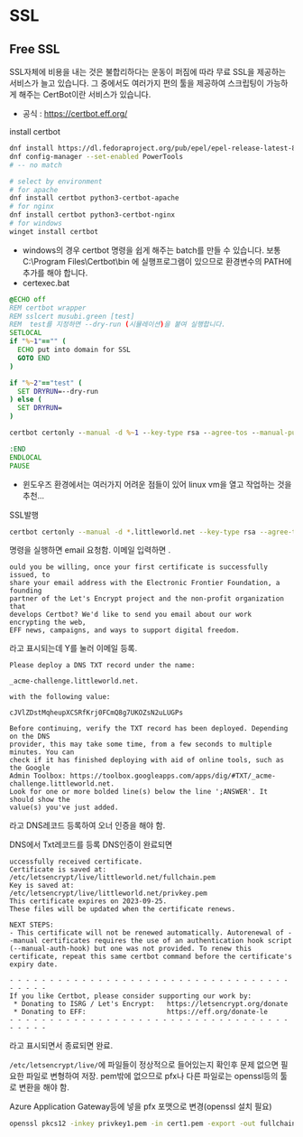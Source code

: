 # SSL

## Free SSL

SSL자체에 비용을 내는 것은 불합리하다는 운동이 퍼짐에 따라 무료 SSL을 제공하는 서비스가 늘고 있습니다. 
그 중에서도 여러가지 편의 툴을 제공하여 스크립팅이 가능하게 해주는 CertBot이란 서비스가 있습니다.

- 공식 : https://certbot.eff.org/

install certbot
```sh
dnf install https://dl.fedoraproject.org/pub/epel/epel-release-latest-8.noarch.rpm  
dnf config-manager --set-enabled PowerTools
# -- no match

# select by environment
# for apache
dnf install certbot python3-certbot-apache
# for nginx
dnf install certbot python3-certbot-nginx
# for windows
winget install certbot
```

- windows의 경우 certbot 명령을 쉽게 해주는 batch를 만들 수 있습니다. 보통 C:\Program Files\Certbot\bin 에 실행프로그램이 있으므로 환경변수의 PATH에 추가를 해야 합니다.
- certexec.bat
```bat
@ECHO off
REM certbot wrapper
REM sslcert musubi.green [test]
REM  test를 지정하면 --dry-run (시뮬레이션)을 붙여 실행합니다.
SETLOCAL
if "%~1"=="" (
  ECHO put into domain for SSL
  GOTO END
)

if "%~2"=="test" (
  SET DRYRUN=--dry-run
) else (
  SET DRYRUN=
)

certbot certonly --manual -d %~1 --key-type rsa --agree-tos --manual-public-ip-logging-ok --manual-auth-hook certbot-preauth.cmd --manual-cleanup-hook certbot-postauth.cmd %DRYRUN%

:END
ENDLOCAL
PAUSE
```
- 윈도우즈 환경에서는 여러가지 어려운 점들이 있어 linux vm을 열고 작업하는 것을 추천...

SSL발행
```sh
certbot certonly --manual -d *.littleworld.net --key-type rsa --agree-tos --manual-public-ip-logging-ok
```
명령을 실행하면 email 요청함. 이메일 입력하면 . 
```
ould you be willing, once your first certificate is successfully issued, to
share your email address with the Electronic Frontier Foundation, a founding
partner of the Let's Encrypt project and the non-profit organization that
develops Certbot? We'd like to send you email about our work encrypting the web,
EFF news, campaigns, and ways to support digital freedom.
```
라고 표시되는데 Y를 눌러 이메일 등록. 

```
Please deploy a DNS TXT record under the name:

_acme-challenge.littleworld.net.

with the following value:

cJVlZDstMqheupXCSRfKrj0FCmQ8g7UKOZsN2uLUGPs

Before continuing, verify the TXT record has been deployed. Depending on the DNS
provider, this may take some time, from a few seconds to multiple minutes. You can
check if it has finished deploying with aid of online tools, such as the Google
Admin Toolbox: https://toolbox.googleapps.com/apps/dig/#TXT/_acme-challenge.littleworld.net.
Look for one or more bolded line(s) below the line ';ANSWER'. It should show the
value(s) you've just added.
```
라고 DNS레코드 등록하여 오너 인증을 해야 함. 

DNS에서 Txt레코드를 등록
DNS인증이 완료되면 
```
uccessfully received certificate.
Certificate is saved at: /etc/letsencrypt/live/littleworld.net/fullchain.pem
Key is saved at:         /etc/letsencrypt/live/littleworld.net/privkey.pem
This certificate expires on 2023-09-25.
These files will be updated when the certificate renews.

NEXT STEPS:
- This certificate will not be renewed automatically. Autorenewal of --manual certificates requires the use of an authentication hook script (--manual-auth-hook) but one was not provided. To renew this certificate, repeat this same certbot command before the certificate's expiry date.

- - - - - - - - - - - - - - - - - - - - - - - - - - - - - - - - - - - - - - - -
If you like Certbot, please consider supporting our work by:
 * Donating to ISRG / Let's Encrypt:   https://letsencrypt.org/donate
 * Donating to EFF:                    https://eff.org/donate-le
- - - - - - - - - - - - - - - - - - - - - - - - - - - - - - - - - - - - - - - -
```
라고 표시되면서 종료되면 완료. 

`/etc/letsencrypt/live/`에 파일들이 정상적으로 들어있는지 확인후 문제 없으면 필요한 파일로 변형하여 저장. 
pem밖에 없으므로 pfx나 다른 파일로는 openssl등의 툴로 변환을 해야 함.

Azure Application Gateway등에 넣을 pfx 포맷으로 변경(openssl 설치 필요)
```sh
openssl pkcs12 -inkey privkey1.pem -in cert1.pem -export -out fullchain.pfx
```



